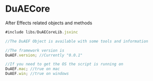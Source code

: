 # DuAECore
After Effects related objects and methods

```javascript
#include libs/DuAECoreLib.jsxinc

//The DuAEF Object is available with some tools and information

//The framework version is
DuAEF.version; //Currently "0.0.1"

//If you need to get the OS the script is running on
DuAEF.mac; //true on mac
DuAEF.win; //true on windows
```
    
